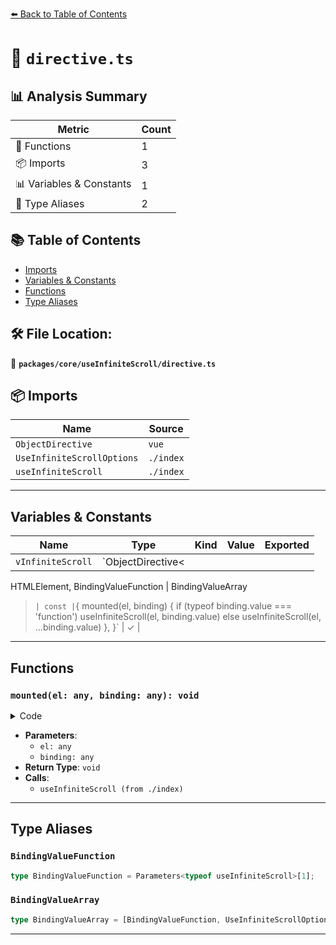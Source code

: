 [⬅️ Back to Table of Contents](../../../index.md)

# 📄 `directive.ts`

## 📊 Analysis Summary

| Metric | Count |
|--------|-------|
| 🔧 Functions | 1 |
| 📦 Imports | 3 |
| 📊 Variables & Constants | 1 |
| 📑 Type Aliases | 2 |

## 📚 Table of Contents

- [Imports](#imports)
- [Variables & Constants](#variables-constants)
- [Functions](#functions)
- [Type Aliases](#type-aliases)

## 🛠️ File Location:
📂 **`packages/core/useInfiniteScroll/directive.ts`**

## 📦 Imports

| Name | Source |
|------|--------|
| `ObjectDirective` | `vue` |
| `UseInfiniteScrollOptions` | `./index` |
| `useInfiniteScroll` | `./index` |


---

## Variables & Constants

| Name | Type | Kind | Value | Exported |
|------|------|------|-------|----------|
| `vInfiniteScroll` | `ObjectDirective<
  HTMLElement,
BindingValueFunction | BindingValueArray
>` | const | `{
  mounted(el, binding) {
    if (typeof binding.value === 'function')
      useInfiniteScroll(el, binding.value)
    else
      useInfiniteScroll(el, ...binding.value)
  },
}` | ✓ |


---

## Functions

### `mounted(el: any, binding: any): void`

<details><summary>Code</summary>

```ts
mounted(el, binding) {
    if (typeof binding.value === 'function')
      useInfiniteScroll(el, binding.value)
    else
      useInfiniteScroll(el, ...binding.value)
  }
```
</details>

- **Parameters**:
  - `el: any`
  - `binding: any`
- **Return Type**: `void`
- **Calls**:
  - `useInfiniteScroll (from ./index)`

---

## Type Aliases

### `BindingValueFunction`

```ts
type BindingValueFunction = Parameters<typeof useInfiniteScroll>[1];
```

### `BindingValueArray`

```ts
type BindingValueArray = [BindingValueFunction, UseInfiniteScrollOptions];
```


---
